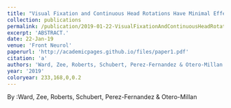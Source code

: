 ```yaml
---
title: "Visual Fixation and Continuous Head Rotations Have Minimal Effect on Set-Point Adaptation to Magnetic Vestibular Stimulation."
collection: publications
permalink: /publication/2019-01-22-VisualFixationAndContinuousHeadRotationsHaveMinimalEffectOnSet_
excerpt: 'ABSTRACT.'
date: 22-Jan-19
venue: 'Front Neurol'
paperurl: 'http://academicpages.github.io/files/paper1.pdf'
citation: 'a'
authors: 'Ward, Zee, Roberts, Schubert, Perez-Fernandez & Otero-Millan'
year: '2019'
coloryear: 233,168,0,0.2
---
```


By :Ward, Zee, Roberts, Schubert, Perez-Fernandez & Otero-Millan
